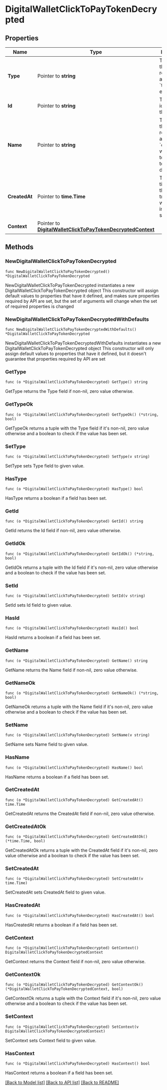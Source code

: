 # DigitalWalletClickToPayTokenDecrypted

## Properties

Name | Type | Description | Notes
------------ | ------------- | ------------- | -------------
**Type** | Pointer to **string** | The type of this resource. Is always &#x60;transaction-event&#x60;. | [optional] 
**Id** | Pointer to **string** | The unique identifier for this event. | [optional] 
**Name** | Pointer to **string** | The name of this resource. Is always &#x60;digital-wallet-click-to-pay-token-decrypted&#x60;. | [optional] 
**CreatedAt** | Pointer to **time.Time** | The date and time when this transaction was created in our system. | [optional] 
**Context** | Pointer to [**DigitalWalletClickToPayTokenDecryptedContext**](DigitalWalletClickToPayTokenDecryptedContext.md) |  | [optional] 

## Methods

### NewDigitalWalletClickToPayTokenDecrypted

`func NewDigitalWalletClickToPayTokenDecrypted() *DigitalWalletClickToPayTokenDecrypted`

NewDigitalWalletClickToPayTokenDecrypted instantiates a new DigitalWalletClickToPayTokenDecrypted object
This constructor will assign default values to properties that have it defined,
and makes sure properties required by API are set, but the set of arguments
will change when the set of required properties is changed

### NewDigitalWalletClickToPayTokenDecryptedWithDefaults

`func NewDigitalWalletClickToPayTokenDecryptedWithDefaults() *DigitalWalletClickToPayTokenDecrypted`

NewDigitalWalletClickToPayTokenDecryptedWithDefaults instantiates a new DigitalWalletClickToPayTokenDecrypted object
This constructor will only assign default values to properties that have it defined,
but it doesn't guarantee that properties required by API are set

### GetType

`func (o *DigitalWalletClickToPayTokenDecrypted) GetType() string`

GetType returns the Type field if non-nil, zero value otherwise.

### GetTypeOk

`func (o *DigitalWalletClickToPayTokenDecrypted) GetTypeOk() (*string, bool)`

GetTypeOk returns a tuple with the Type field if it's non-nil, zero value otherwise
and a boolean to check if the value has been set.

### SetType

`func (o *DigitalWalletClickToPayTokenDecrypted) SetType(v string)`

SetType sets Type field to given value.

### HasType

`func (o *DigitalWalletClickToPayTokenDecrypted) HasType() bool`

HasType returns a boolean if a field has been set.

### GetId

`func (o *DigitalWalletClickToPayTokenDecrypted) GetId() string`

GetId returns the Id field if non-nil, zero value otherwise.

### GetIdOk

`func (o *DigitalWalletClickToPayTokenDecrypted) GetIdOk() (*string, bool)`

GetIdOk returns a tuple with the Id field if it's non-nil, zero value otherwise
and a boolean to check if the value has been set.

### SetId

`func (o *DigitalWalletClickToPayTokenDecrypted) SetId(v string)`

SetId sets Id field to given value.

### HasId

`func (o *DigitalWalletClickToPayTokenDecrypted) HasId() bool`

HasId returns a boolean if a field has been set.

### GetName

`func (o *DigitalWalletClickToPayTokenDecrypted) GetName() string`

GetName returns the Name field if non-nil, zero value otherwise.

### GetNameOk

`func (o *DigitalWalletClickToPayTokenDecrypted) GetNameOk() (*string, bool)`

GetNameOk returns a tuple with the Name field if it's non-nil, zero value otherwise
and a boolean to check if the value has been set.

### SetName

`func (o *DigitalWalletClickToPayTokenDecrypted) SetName(v string)`

SetName sets Name field to given value.

### HasName

`func (o *DigitalWalletClickToPayTokenDecrypted) HasName() bool`

HasName returns a boolean if a field has been set.

### GetCreatedAt

`func (o *DigitalWalletClickToPayTokenDecrypted) GetCreatedAt() time.Time`

GetCreatedAt returns the CreatedAt field if non-nil, zero value otherwise.

### GetCreatedAtOk

`func (o *DigitalWalletClickToPayTokenDecrypted) GetCreatedAtOk() (*time.Time, bool)`

GetCreatedAtOk returns a tuple with the CreatedAt field if it's non-nil, zero value otherwise
and a boolean to check if the value has been set.

### SetCreatedAt

`func (o *DigitalWalletClickToPayTokenDecrypted) SetCreatedAt(v time.Time)`

SetCreatedAt sets CreatedAt field to given value.

### HasCreatedAt

`func (o *DigitalWalletClickToPayTokenDecrypted) HasCreatedAt() bool`

HasCreatedAt returns a boolean if a field has been set.

### GetContext

`func (o *DigitalWalletClickToPayTokenDecrypted) GetContext() DigitalWalletClickToPayTokenDecryptedContext`

GetContext returns the Context field if non-nil, zero value otherwise.

### GetContextOk

`func (o *DigitalWalletClickToPayTokenDecrypted) GetContextOk() (*DigitalWalletClickToPayTokenDecryptedContext, bool)`

GetContextOk returns a tuple with the Context field if it's non-nil, zero value otherwise
and a boolean to check if the value has been set.

### SetContext

`func (o *DigitalWalletClickToPayTokenDecrypted) SetContext(v DigitalWalletClickToPayTokenDecryptedContext)`

SetContext sets Context field to given value.

### HasContext

`func (o *DigitalWalletClickToPayTokenDecrypted) HasContext() bool`

HasContext returns a boolean if a field has been set.


[[Back to Model list]](../README.md#documentation-for-models) [[Back to API list]](../README.md#documentation-for-api-endpoints) [[Back to README]](../README.md)


